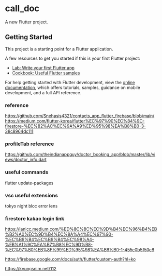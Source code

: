# call_doc

A new Flutter project.

## Getting Started

This project is a starting point for a Flutter application.

A few resources to get you started if this is your first Flutter project:

- [Lab: Write your first Flutter app](https://docs.flutter.dev/get-started/codelab)
- [Cookbook: Useful Flutter samples](https://docs.flutter.dev/cookbook)

For help getting started with Flutter development, view the
[online documentation](https://docs.flutter.dev/), which offers tutorials,
samples, guidance on mobile development, and a full API reference.

### reference

https://github.com/Snehasis4321/contacts_app_flutter_firebase/blob/main/
https://medium.com/flutter-korea/flutter%EC%97%90%EC%84%9C-firestore-%EC%82%AC%EC%9A%A9%ED%95%98%EA%B8%B0-3-38c8964dc111

### profileTab reference

https://github.com/theindianappguy/doctor_booking_app/blob/master/lib/views/doctor_info.dart

### useful commands

flutter update-packages

### vsc useful extensions

tokyo night
bloc
error lens

###  firestore kakao login link
https://lanicc.medium.com/%ED%8C%8C%EC%9D%B4%EC%96%B4%EB%B2%A0%EC%9D%B4%EC%8A%A4%EC%97%90-%EC%B9%B4%EC%B9%B4%EC%98%A4-%EB%A1%9C%EA%B7%B8%EC%9D%B8-%EC%97%B0%EB%8F%99%ED%95%98%EA%B8%B0-1-455e0b5f50c8

https://firebase.google.com/docs/auth/flutter/custom-auth?hl=ko

https://kyungsnim.net/112
